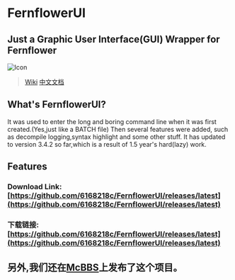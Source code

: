 ﻿# FernflowerUI
## Just a Graphic User Interface(GUI) Wrapper for Fernflower

![Icon](https://raw.githubusercontent.com/6168218c/FernflowerUI/MFC/FernflowerUI_MFC/UsingImages/FernFlowerUI_MFC.ico)

>[Wiki](https://github.com/6168218c/FernflowerUI/wiki)
>[中文文档](https://github.com/6168218c/FernflowerUI/wiki)

## What's FernflowerUI?
It was used to enter the long and boring command line when it was first created.(Yes,just like a BATCH file)
Then several features were added, such as decompile logging,syntax highlight and some other stuff.
It has updated to version 3.4.2 so far,which is a result of 1.5 year's hard(lazy) work.

## Features

### Download Link:[https://github.com/6168218c/FernflowerUI/releases/latest](https://github.com/6168218c/FernflowerUI/releases/latest)
### 下载链接:[https://github.com/6168218c/FernflowerUI/releases/latest](https://github.com/6168218c/FernflowerUI/releases/latest)

## 另外,我们还在[McBBS](http://www.mcbbs.net/thread-773809-1-1.html)上发布了这个项目。

